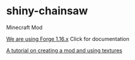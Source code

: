 # shiny-chainsaw
Minecraft Mod 

[We are using Forge 1.16.x](https://mcforge.readthedocs.io/en/1.16.x/) Click for documentation

[A tutorial on creating a mod and using textures](https://minecraft.fandom.com/wiki/Tutorials/Creating_Forge_mods)
